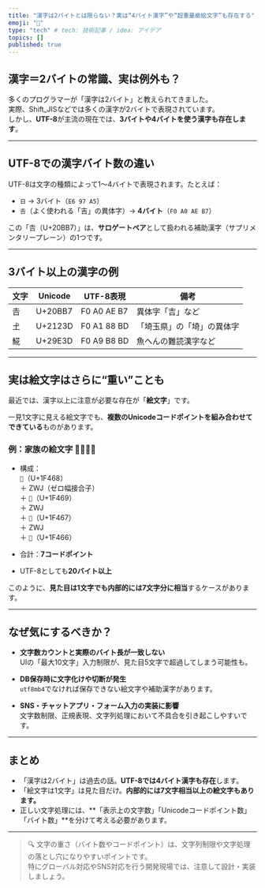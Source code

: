 ```yaml
---
title: "漢字は2バイトとは限らない？実は“4バイト漢字”や“超重量級絵文字”も存在する"
emoji: "💨"
type: "tech" # tech: 技術記事 / idea: アイデア
topics: []
published: true
---
```


## 漢字＝2バイトの常識、実は例外も？

多くのプログラマーが「漢字は2バイト」と教えられてきました。  
実際、Shift_JISなどでは多くの漢字が2バイトで表現されています。  
しかし、**UTF-8**が主流の現在では、**3バイトや4バイトを使う漢字も存在します**。

---

## UTF-8での漢字バイト数の違い

UTF-8は文字の種類によって1〜4バイトで表現されます。たとえば：

- `日` → 3バイト（`E6 97 A5`）
- `𠮷`（よく使われる「吉」の異体字）→ **4バイト**（`F0 A0 AE B7`）

この「𠮷（U+20BB7）」は、**サロゲートペア**として扱われる補助漢字（サプリメンタリープレーン）の1つです。

---

## 3バイト以上の漢字の例

| 文字 | Unicode | UTF-8表現 | 備考 |
|------|---------|-----------|------|
| 𠮷 | U+20BB7 | F0 A0 AE B7 | 異体字「吉」など |
| 𡈽 | U+2123D | F0 A1 88 BD | 「埼玉県」の「埼」の異体字 |
| 𩸽 | U+29E3D | F0 A9 B8 BD | 魚へんの難読漢字など |

---

## 実は絵文字はさらに“重い”ことも

最近では、漢字以上に注意が必要な存在が「**絵文字**」です。

一見1文字に見える絵文字でも、**複数のUnicodeコードポイントを組み合わせてできている**ものがあります。

### 例：家族の絵文字 👨‍👩‍👧‍👦

- 構成：  
  `👨`（U+1F468）  
  ＋ ZWJ（ゼロ幅接合子）  
  ＋ `👩`（U+1F469）  
  ＋ ZWJ  
  ＋ `👧`（U+1F467）  
  ＋ ZWJ  
  ＋ `👦`（U+1F466）

- 合計：**7コードポイント**
- UTF-8としても**20バイト以上**

このように、**見た目は1文字でも内部的には7文字分に相当**するケースがあります。

---

## なぜ気にするべきか？

- **文字数カウントと実際のバイト長が一致しない**  
  UIの「最大10文字」入力制限が、見た目5文字で超過してしまう可能性も。

- **DB保存時に文字化けや切断が発生**  
  `utf8mb4`でなければ保存できない絵文字や補助漢字があります。

- **SNS・チャットアプリ・フォーム入力の実装に影響**  
  文字数制限、正規表現、文字列処理において不具合を引き起こしやすいです。

---

## まとめ

- 「漢字は2バイト」は過去の話。**UTF-8では4バイト漢字も存在**します。
- 「絵文字は1文字」は見た目だけ。**内部的には7文字相当以上の絵文字もあります。**
- 正しい文字処理には、**「表示上の文字数」「Unicodeコードポイント数」「バイト数」**を分けて考える必要があります。

---

> 🔍 文字の重さ（バイト数やコードポイント）は、文字列制限や文字処理の落とし穴になりやすいポイントです。  
> 特にグローバル対応やSNS対応を行う開発現場では、注意して設計・実装しましょう。
